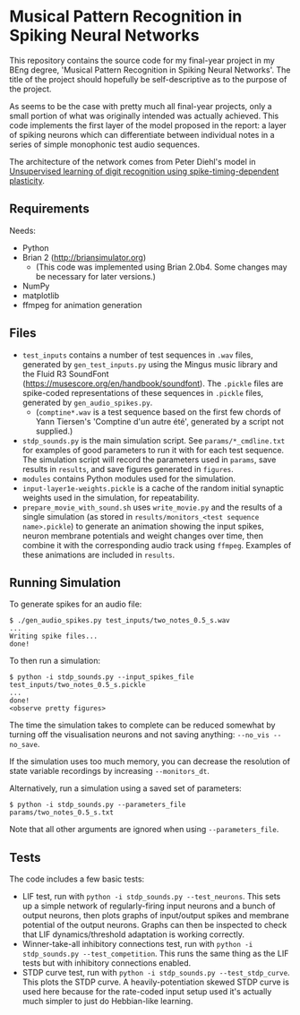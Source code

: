 # Musical Pattern Recognition in Spiking Neural Networks

This repository contains the source code for my final-year project in my BEng
degree, 'Musical Pattern Recognition in Spiking Neural Networks'. The title of
the project should hopefully be self-descriptive as to the purpose of the
project.

As seems to be the case with pretty much all final-year projects, only a small
portion of what was originally intended was actually achieved. This code
implements the first layer of the model proposed in the report: a layer of
spiking neurons which can differentiate between individual notes in a series of
simple monophonic test audio sequences.

The architecture of the network comes from Peter Diehl's model in [Unsupervised
learning of digit recognition using spike-timing-dependent
plasticity](http://dx.doi.org/10.3389/fncom.2015.00099).

## Requirements

Needs:

* Python
* Brian 2 (http://briansimulator.org)
  * (This code was implemented using Brian 2.0b4. Some changes may be necessary
    for later versions.)
* NumPy
* matplotlib
* ffmpeg for animation generation

## Files

* `test_inputs` contains a number of test sequences in `.wav` files, generated
  by `gen_test_inputs.py` using the Mingus music library and the Fluid R3
  SoundFont (https://musescore.org/en/handbook/soundfont). The `.pickle` files
  are spike-coded representations of these sequences in `.pickle` files,
  generated by `gen_audio_spikes.py`.
  * (`comptine*.wav` is a test sequence based on the first few chords of Yann
    Tiersen's 'Comptine d'un autre été', generated by a script not supplied.)
* `stdp_sounds.py` is the main simulation script. See `params/*_cmdline.txt` for
  examples of good parameters to run it with for each test sequence. The
  simulation script will record the parameters used in `params`, save results in
  `results`, and save figures generated in `figures`.
* `modules` contains Python modules used for the simulation.
* `input-layer1e-weights.pickle` is a cache of the random initial synaptic
  weights used in the simulation, for repeatability.
* `prepare_movie_with_sound.sh` uses `write_movie.py` and the results of a
  single simulation (as stored in `results/monitors_<test sequence
  name>.pickle`) to generate an animation showing the input spikes, neuron
  membrane potentials and weight changes over time, then combine it with the
  corresponding audio track using `ffmpeg`. Examples of these animations are
  included in `results`.

## Running Simulation

To generate spikes for an audio file:
```
$ ./gen_audio_spikes.py test_inputs/two_notes_0.5_s.wav
...
Writing spike files...
done!
```

To then run a simulation:
```
$ python -i stdp_sounds.py --input_spikes_file test_inputs/two_notes_0.5_s.pickle
...
done!
<observe pretty figures>
```

The time the simulation takes to complete can be reduced somewhat by turning off
the visualisation neurons and not saving anything: `--no_vis --no_save`.

If the simulation uses too much memory, you can decrease the resolution of
state variable recordings by increasing `--monitors_dt`.

Alternatively, run a simulation using a saved set of parameters:

```
$ python -i stdp_sounds.py --parameters_file params/two_notes_0.5_s.txt
```

Note that all other arguments are ignored when using `--parameters_file`.

## Tests

The code includes a few basic tests:

* LIF test, run with `python -i stdp_sounds.py --test_neurons`. This sets up a
  simple network of regularly-firing input neurons and a bunch of output
  neurons, then plots graphs of input/output spikes and membrane potential of
  the output neurons. Graphs can then be inspected to check that LIF
  dynamics/threshold adaptation is working correctly.
* Winner-take-all inhibitory connections test, run with `python -i
  stdp_sounds.py --test_competition`. This runs the same thing as the LIF tests
  but with inhibitory connections enabled.
* STDP curve test, run with `python -i stdp_sounds.py --test_stdp_curve`. This
  plots the STDP curve. A heavily-potentiation skewed STDP curve is used here
  because for the rate-coded input setup used it's actually much simpler to just
  do Hebbian-like learning.
